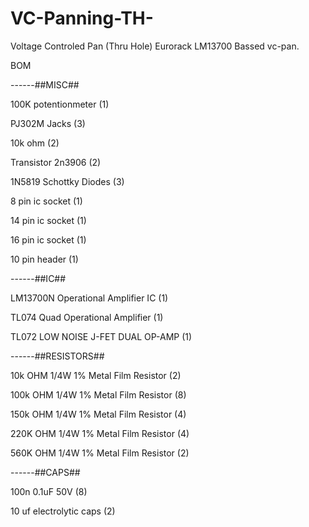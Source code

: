 # VC-Panning-TH-
Voltage Controled Pan (Thru Hole) Eurorack
LM13700 Bassed vc-pan.

BOM

------##MISC##

100K potentionmeter                  (1) 

PJ302M Jacks                         (3) 

10k ohm                              (2) 

Transistor 2n3906                    (2) 

1N5819 Schottky Diodes               (3)

8 pin ic socket                      (1) 

14 pin ic socket                     (1)

16 pin ic socket                     (1) 

10 pin header                        (1) 


------##IC## 

LM13700N Operational Amplifier IC    (1) 

TL074 Quad Operational Amplifier     (1) 

TL072 LOW NOISE J-FET DUAL OP-AMP    (1) 


------##RESISTORS##

10k  OHM 1/4W 1% Metal Film Resistor (2)

100k OHM 1/4W 1% Metal Film Resistor (8)

150k OHM 1/4W 1% Metal Film Resistor (4)

220K OHM 1/4W 1% Metal Film Resistor (4)

560K OHM 1/4W 1% Metal Film Resistor (2) 


------##CAPS##

100n 0.1uF 50V                       (8)

10 uf electrolytic caps              (2) 

